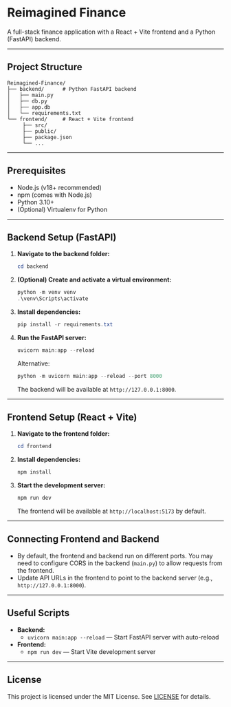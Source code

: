 


# Reimagined Finance

A full-stack finance application with a React + Vite frontend and a Python (FastAPI) backend.

---

## Project Structure

```
Reimagined-Finance/
├── backend/      # Python FastAPI backend
│   ├── main.py
│   ├── db.py
│   ├── app.db
│   └── requirements.txt
└── frontend/     # React + Vite frontend
	 ├── src/
	 ├── public/
	 ├── package.json
	 └── ...
```

---

## Prerequisites

- Node.js (v18+ recommended)
- npm (comes with Node.js)
- Python 3.10+
- (Optional) Virtualenv for Python

---

## Backend Setup (FastAPI)

1. **Navigate to the backend folder:**
	```powershell
	cd backend
	```
2. **(Optional) Create and activate a virtual environment:**
	```powershell
	python -m venv venv
	.\venv\Scripts\activate
	```
3. **Install dependencies:**
	```powershell
	pip install -r requirements.txt
	```
4. **Run the FastAPI server:**
	```powershell
	uvicorn main:app --reload
	```

    Alternative:
    ```powershell
    python -m uvicorn main:app --reload --port 8000
    ```

    The backend will be available at `http://127.0.0.1:8000`.

---

## Frontend Setup (React + Vite)

1. **Navigate to the frontend folder:**
	```powershell
	cd frontend
	```
2. **Install dependencies:**
	```powershell
	npm install
	```
3. **Start the development server:**
	```powershell
	npm run dev
	```
	The frontend will be available at `http://localhost:5173` by default.

---

## Connecting Frontend and Backend

- By default, the frontend and backend run on different ports. You may need to configure CORS in the backend (`main.py`) to allow requests from the frontend.
- Update API URLs in the frontend to point to the backend server (e.g., `http://127.0.0.1:8000`).

---

## Useful Scripts

- **Backend:**
  - `uvicorn main:app --reload` — Start FastAPI server with auto-reload
- **Frontend:**
  - `npm run dev` — Start Vite development server

---

## License

This project is licensed under the MIT License. See [LICENSE](LICENSE) for details.


